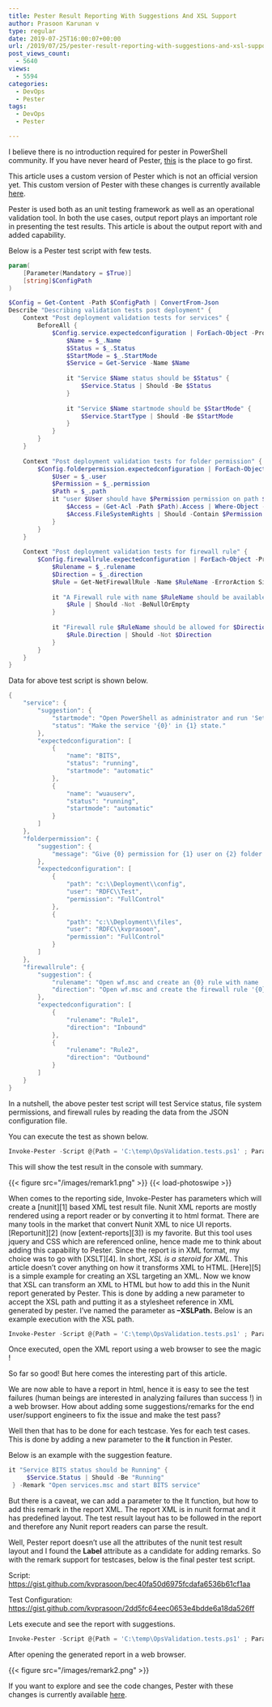 ```yaml
---
title: Pester Result Reporting With Suggestions And XSL Support
author: Prasoon Karunan v
type: regular
date: 2019-07-25T16:00:07+00:00
url: /2019/07/25/pester-result-reporting-with-suggestions-and-xsl-support/
post_views_count:
  - 5640
views:
  - 5594
categories:
  - DevOps
  - Pester
tags:
  - DevOps
  - Pester

---
```

I believe there is no introduction required for pester in PowerShell community. If you have never heard of Pester, [this](https://github.com/pester/pester/wiki) is the place to go first. 

This article uses a custom version of Pester which is not an official version yet. This custom version of Pester with these changes is currently available [here](https://github.com/kvprasoon/Pester/tree/remark).


Pester is used both as an unit testing framework as well as an operational validation tool. In both the use cases, output report plays an important role in presenting the test results. This article is about the output report with and added capability. 

Below is a Pester test script with few tests.

```powershell
param(
    [Parameter(Mandatory = $True)]
    [string]$ConfigPath
)

$Config = Get-Content -Path $ConfigPath | ConvertFrom-Json
Describe "Describing validation tests post deployment" {
    Context "Post deployment validation tests for services" {
        BeforeAll {
            $Config.service.expectedconfiguration | ForEach-Object -Process {
                $Name = $_.Name
                $Status = $_.Status
                $StartMode = $_.StartMode
                $Service = Get-Service -Name $Name
    
                it "Service $Name status should be $Status" {
                    $Service.Status | Should -Be $Status
                } 
    
                it "Service $Name startmode should be $StartMode" {
                    $Service.StartType | Should -Be $StartMode
                } 
            }
        }
    }
    
    Context "Post deployment validation tests for folder permission" {
        $Config.folderpermission.expectedconfiguration | ForEach-Object -Process {
            $User = $_.user
            $Permission = $_.permission
            $Path = $_.path
            it "user $User should have $Permission permission on path $Path" {
                $Access = (Get-Acl -Path $Path).Access | Where-Object -FilterScript { $_.IdentityReference -eq $User }
                $Access.FileSystemRights | Should -Contain $Permission
            } 
        }
    }
    
    Context "Post deployment validation tests for firewall rule" {
        $Config.firewallrule.expectedconfiguration | ForEach-Object -Process {
            $Rulename = $_.rulename
            $Direction = $_.direction
            $Rule = Get-NetFirewallRule -Name $RuleName -ErrorAction SilentlyContinue
    
            it "A Firewall rule with name $RuleName should be available" {
                $Rule | Should -Not -BeNullOrEmpty
            } 
    
            it "Firewall rule $RuleName should be allowed for $Direction connection" {
                $Rule.Direction | Should -Not $Direction
            } 
        }
    }
}
```

Data for above test script is shown below.

```powershell
{
    "service": {
        "suggestion": {
            "startmode": "Open PowerShell as administrator and run 'Set-Service -Name {0} -StartType {1}'",
            "status": "Make the service '{0}' in {1} state."
        },
        "expectedconfiguration": [
            {
                "name": "BITS",
                "status": "running",
                "startmode": "automatic"
            },
            {
                "name": "wuauserv",
                "status": "running",
                "startmode": "automatic"
            }
        ]
    },
    "folderpermission": {
        "suggestion": {
            "message": "Give {0} permission for {1} user on {2} folder."
        },
        "expectedconfiguration": [
            {
                "path": "c:\\Deployment\\config",
                "user": "RDFC\\Test",
                "permission": "FullControl"
            },
            {
                "path": "c:\\Deployment\\files",
                "user": "RDFC\\kvprasoon",
                "permission": "FullControl"
            }
        ]
    },
    "firewallrule": {
        "suggestion": {
            "rulename": "Open wf.msc and create an {0} rule with name '{1}'.",
            "direction": "Open wf.msc and create the firewall rule '{0}' for {1} connection."
        },
        "expectedconfiguration": [
            {
                "rulename": "Rule1",
                "direction": "Inbound"
            },
            {
                "rulename": "Rule2",
                "direction": "Outbound"
            }
        ]
    }
}
```


In a nutshell, the above pester test script will test Service status, file system permissions, and firewall rules by reading the data from the JSON configuration file.

You can execute the test as shown below.

```powershell
Invoke-Pester -Script @{Path = 'C:\temp\OpsValidation.tests.ps1' ; Parameters = @{ConfigPath = 'c:\temp\OpsValidationConfig.json'}}
```

This will show the test result in the console with summary.

{{< figure src="/images/remark1.png" >}} {{< load-photoswipe >}}

When comes to the reporting side, Invoke-Pester has parameters which will create a [nunit][1] based XML test result file. Nunit XML reports are mostly rendered using a report reader or by converting it to html format. There are many tools in the market that convert Nunit XML to nice UI reports. [Reportunit][2] (now [extent-reports][3]) is my favorite. But this tool uses jquery and CSS which are referenced online, hence made me to think about adding this capability to Pester. Since the report is in XML format, my choice was to go with [XSLT][4]. In short, _XSL is a steroid for XML_. This article doesn’t cover anything on how it transforms XML to HTML. [Here][5] is a simple example for creating an XSL targeting an XML. Now we know that XSL can transform an XML to HTML but how to add this in the Nunit report generated by Pester. This is done by adding a new parameter to accept the XSL path and putting it as a stylesheet reference in XML generated by pester. I’ve named the parameter as **–XSLPath.** Below is an example execution with the XSL path. 

```powershell
Invoke-Pester -Script @{Path = 'C:\temp\OpsValidation.tests.ps1' ; Parameters = @{ConfigPath = 'c:\temp\OpsValidationConfig.json'}} -OutputFile c:\temp\OpsValidation.xml -OutputFormat NUnitXml -XSLPath c:\temp\OpsValidation.xsl
```

Once executed, open the XML report using a web browser to see the magic !

So far so good! But here comes the interesting part of this article.

We are now able to have a report in html, hence it is easy to see the test failures (human beings are interested in analyzing failures than success !) in a web browser. How about adding some suggestions/remarks for the end user/support engineers to fix the issue and make the test pass?

Well then that has to be done for each testcase. Yes for each test cases. This is done by adding a new parameter to the **it** function in Pester. 

Below is an example with the suggestion feature.

```powershell
it "Service BITS status should be Running" {
     $Service.Status | Should -Be "Running"
 } -Remark "Open services.msc and start BITS service"
```


But there is a caveat, we can add a parameter to the It function, but how to add this remark in the report XML. The report XML is in nunit format and it has predefined layout. The test result layout has to be followed in the report and therefore any Nunit report readers can parse the result.

Well, Pester report doesn’t use all the attributes of the nunit test result layout and I found the **Label** attribute as a candidate for adding remarks. So with the remark support for testcases, below is the final pester test script.

Script: <https://gist.github.com/kvprasoon/bec40fa50d6975fcdafa6536b61cf1aa>

Test Configuration: <https://gist.github.com/kvprasoon/2dd5fc64eec0653e4bdde6a18da526ff>

Lets execute and see the report with suggestions. 

```powershell
Invoke-Pester -Script @{Path = 'C:\temp\OpsValidation.tests.ps1' ; Parameters = @{ConfigPath = 'c:\temp\OpsValidationConfig.json'}} -OutputFile c:\temp\OpsValidation.xml -OutputFormat NUnitXml -XSLPath c:\temp\OpsValidation.xsl
```

After opening the generated report in a web browser.

{{< figure src="/images/remark2.png" >}}

If you want to explore and see the code changes, Pester with these changes is currently available [here](https://github.com/kvprasoon/Pester/tree/remark).